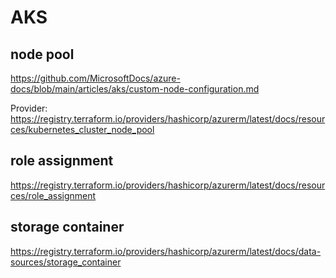 # AKS

## node pool
https://github.com/MicrosoftDocs/azure-docs/blob/main/articles/aks/custom-node-configuration.md

Provider: 
https://registry.terraform.io/providers/hashicorp/azurerm/latest/docs/resources/kubernetes_cluster_node_pool

## role assignment
https://registry.terraform.io/providers/hashicorp/azurerm/latest/docs/resources/role_assignment

## storage container
https://registry.terraform.io/providers/hashicorp/azurerm/latest/docs/data-sources/storage_container
